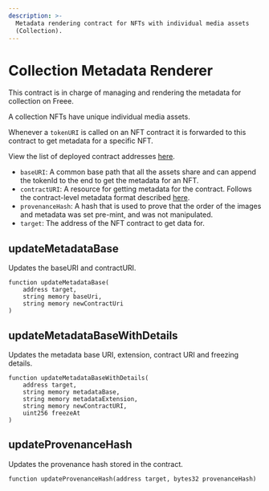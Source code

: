 ```yaml
---
description: >-
  Metadata rendering contract for NFTs with individual media assets
  (Collection).
---
```


# Collection Metadata Renderer

This contract is in charge of managing and rendering the metadata for collection on Freee.

A collection NFTs have unique individual media assets.

Whenever a `tokenURI` is called on an NFT contract it is forwarded to this contract to get metadata for a specific NFT.

View the list of deployed contract addresses [here](../contract-addresses/).

* `baseURI`: A common base path that all the assets share and can append the tokenId to the end to get the metadata for an NFT.
* `contractURI`: A resource for getting metadata for the contract. Follows the contract-level metadata format described [here](https://docs.opensea.io/docs/contract-level-metadata).
* `provenanceHash`: A hash that is used to prove that the order of the images and metadata was set pre-mint, and was not manipulated.
* `target`: The address of the NFT contract to get data for.

## updateMetadataBase

Updates the baseURI and contractURI.

```sol
function updateMetadataBase(
    address target,
    string memory baseUri,
    string memory newContractUri
)
```

## updateMetadataBaseWithDetails

Updates the metadata base URI, extension, contract URI and freezing details.

```sol
function updateMetadataBaseWithDetails(
    address target,
    string memory metadataBase,
    string memory metadataExtension,
    string memory newContractURI,
    uint256 freezeAt
)
```

## updateProvenanceHash

Updates the provenance hash stored in the contract.

```sol
function updateProvenanceHash(address target, bytes32 provenanceHash)
```
